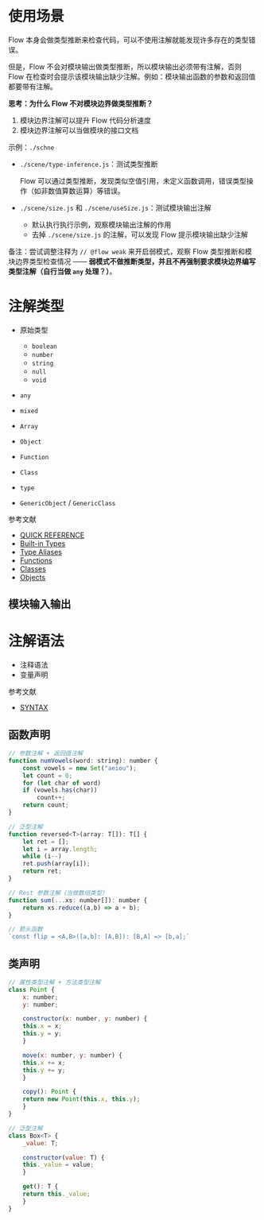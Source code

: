 # 使用场景
Flow 本身会做类型推断来检查代码，可以不使用注解就能发现许多存在的类型错误。

但是，Flow 不会对模块输出做类型推断，所以模块输出必须带有注解，否则 Flow 在检查时会提示该模块输出缺少注解。例如：模块输出函数的参数和返回值都要带有注解。

**思考：为什么 Flow 不对模块边界做类型推断？**

1. 模块边界注解可以提升 Flow 代码分析速度
2. 模块边界注解可以当做模块的接口文档

示例：`./schne`

- `./scene/type-inference.js`：测试类型推断

    Flow 可以通过类型推断，发现类似空值引用，未定义函数调用，错误类型操作（如非数值算数运算）等错误。

- `./scene/size.js` 和 `./scene/useSize.js`：测试模块输出注解

    - 默认执行执行示例，观察模块输出注解的作用
    - 去掉 `./scene/size.js` 的注解，可以发现 Flow 提示模块输出缺少注解

备注：尝试调整注释为 `// @flow weak` 来开启弱模式，观察 Flow 类型推断和模块边界类型检查情况 —— **弱模式不做推断类型，并且不再强制要求模块边界编写类型注解（自行当做 `any` 处理？）**。

# 注解类型
- 原始类型

    - `boolean`
    - `number`
    - `string`
    - `null`
    - `void`

- `any`
- `mixed`
- `Array`
- `Object`
- `Function`
- `Class`
- `type`
- `GenericObject` / `GenericClass`

参考文献

- [QUICK REFERENCE](https://flowtype.org/docs/quick-reference.html)
- [Built-in Types](https://flowtype.org/docs/builtins.html)
- [Type Aliases](https://flowtype.org/docs/type-aliases.html)
- [Functions](https://flowtype.org/docs/functions.html)
- [Classes](https://flowtype.org/docs/classes.html)
- [Objects](https://flowtype.org/docs/objects.html)


## 模块输入输出

# 注解语法
- 注释语法
- 变量声明

参考文献

- [SYNTAX](https://flowtype.org/docs/syntax.html)

## 函数声明

```javascript
// 参数注解 + 返回值注解
function numVowels(word: string): number {
    const vowels = new Set("aeiou");
    let count = 0;
    for (let char of word)
    if (vowels.has(char))
        count++;
    return count;
}

// 泛型注解
function reversed<T>(array: T[]): T[] {
    let ret = [];
    let i = array.length;
    while (i--)
    ret.push(array[i]);
    return ret;
}

// Rest 参数注解（当做数组类型）
function sum(...xs: number[]): number {
    return xs.reduce((a,b) => a + b);
}

// 箭头函数
`const flip = <A,B>([a,b]: [A,B]): [B,A] => [b,a];`
```

## 类声明

```javascript
// 属性类型注解 + 方法类型注解
class Point {
    x: number;
    y: number;

    constructor(x: number, y: number) {
    this.x = x;
    this.y = y;
    }

    move(x: number, y: number) {
    this.x += x;
    this.y += y;
    }

    copy(): Point {
    return new Point(this.x, this.y);
    }
}

// 泛型注解
class Box<T> {
    _value: T;

    constructor(value: T) {
    this._value = value;
    }

    get(): T {
    return this._value;
    }
}
```
